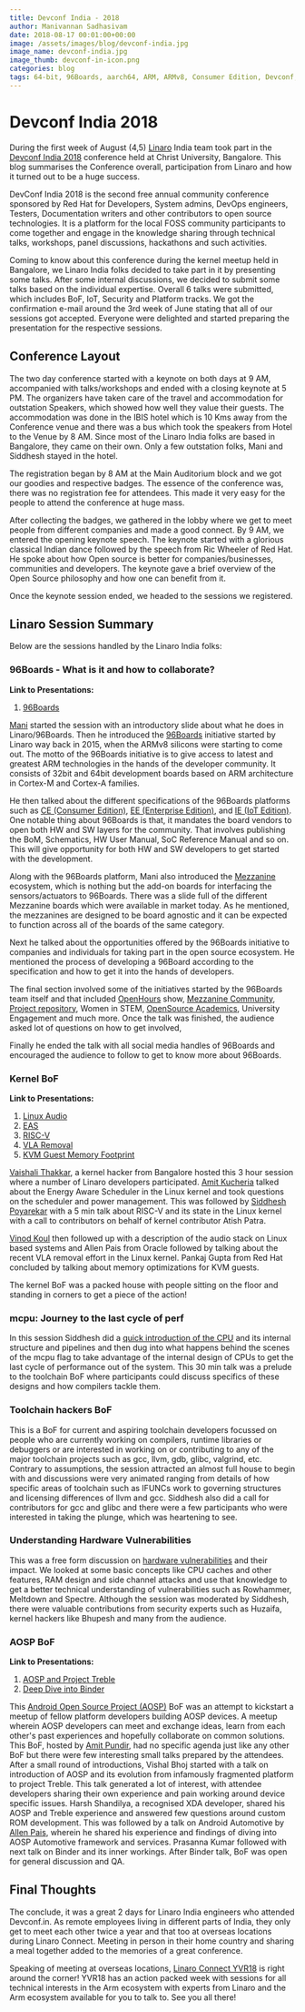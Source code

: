 ```yaml
---
title: Devconf India - 2018
author: Manivannan Sadhasivam
date: 2018-08-17 00:01:00+00:00
image: /assets/images/blog/devconf-india.jpg
image_name: devconf-india.jpg
image_thumb: devconf-in-icon.png
categories: blog
tags: 64-bit, 96Boards, aarch64, ARM, ARMv8, Consumer Edition, Devconf, Enterprise Edition, IoT, product, single board computer, linaro, linux, open source, openhours, software, embedded, mezzanine, community, STEM, Zephyr, AOSP, ALSA, KVM, VLA, EAS, Scheduler
---
```


# Devconf India 2018

During the first week of August (4,5) [Linaro](https://www.linaro.org/) India team took part in the [Devconf India 2018](https://devconf.info/in) conference held at Christ University, Bangalore. This blog summarises the Conference overall, participation from Linaro and how it turned out to be a huge success.

DevConf India 2018 is the second free annual community conference sponsored by Red Hat for Developers, System admins, DevOps engineers, Testers, Documentation writers and other contributors to open source technologies. It is a platform for the local FOSS community participants to come together and engage in the knowledge sharing through technical talks, workshops, panel discussions, hackathons and such activities.

Coming to know about this conference during the kernel meetup held in Bangalore, we Linaro India folks decided to take part in it by presenting some talks. After some internal discussions, we decided to submit some talks based on the individual expertise. Overall 6 talks were submitted, which includes BoF, IoT, Security and Platform tracks. We got the confirmation e-mail around the 3rd week of June stating that all of our sessions got accepted. Everyone were delighted and started preparing the presentation for the respective sessions.

## Conference Layout

The two day conference started with a keynote on both days at 9 AM, accompanied with talks/workshops and ended with a closing keynote at 5 PM. The organizers have taken care of the travel and accommodation for outstation Speakers, which showed how well they value their guests. The accommodation was done in the IBIS hotel which is 10 Kms away from the Conference venue and there was a bus which took the speakers from Hotel to the Venue by 8 AM. Since most of the Linaro India folks are based in Bangalore, they came on their own. Only a few outstation folks, Mani and Siddhesh stayed in the hotel.

The registration began by 8 AM at the Main Auditorium block and we got our goodies and respective badges. The essence of the conference was, there was no registration fee for attendees. This made it very easy for the people to attend the conference at huge mass.

After collecting the badges, we gathered in the lobby where we get to meet people from different companies and made a good connect. By 9 AM, we entered the opening keynote speech. The keynote started with a glorious classical Indian dance followed by the speech from Ric Wheeler of Red Hat. He spoke about how Open source is better for companies/businesses, communities and developers. The keynote gave a brief overview of the Open Source philosophy and how one can benefit from it.

Once the keynote session ended, we headed to the sessions we registered.

## Linaro Session Summary

Below are the sessions handled by the Linaro India folks:

### 96Boards - What is it and how to collaborate?

**Link to Presentations:**
1. [96Boards](https://schd.ws/hosted_files/devconfin2018/1e/Devconf-2018.pptx)

[Mani](https://twitter.com/mani_sadhasivam) started the session with an introductory slide about what he does in Linaro/96Boards. Then he introduced the [96Boards](https://www.96boards.org/) initiative started by Linaro way back in 2015, when the ARMv8 silicons were starting to come out. The motto of the 96Boards initiative is to give access to latest and greatest ARM technologies in the hands of the developer community. It consists of 32bit and 64bit development boards based on ARM architecture in Cortex-M and Cortex-A families.

He then talked about the different specifications of the 96Boards platforms such as [CE (Consumer Edition)](https://www.96boards.org/products/ce/), [EE (Enterprise Edition)](https://www.96boards.org/products/ee/), and [IE (IoT Edition)](https://www.96boards.org/products/ie/). One notable thing about 96Boards is that, it mandates the board vendors to open both HW and SW layers for the community. That involves publishing the BoM, Schematics, HW User Manual, SoC Reference Manual and so on. This will give opportunity for both HW and SW developers to get started with the development.

Along with the 96Boards platform, Mani also introduced the [Mezzanine](https://www.96boards.org/products/mezzanine/) ecosystem, which is nothing but the add-on boards for interfacing the sensors/actuators to 96Boards. There was a slide full of the different Mezzanine boards which were available in market today. As he mentioned, the mezzanines are designed to be board agnostic and it can be expected to function across all of the boards of the same category.

Next he talked about the opportunities offered by the 96Boards initiative to companies and individuals for taking part in the open source ecosystem. He mentioned the process of developing a 96Board according to the specification and how to get it into the hands of developers.

The final section involved some of the initiatives started by the 96Boards team itself and that included [OpenHours](https://www.96boards.org/openhours/) show, [Mezzanine Community](https://github.com/96boards/mezzanine-community), [Project repository](https://github.com/96boards-projects), Women in STEM, [OpenSource Academics](https://github.com/sdrobertw/osa), University Engagement and much more. Once the talk was finished, the audience asked lot of questions on how to get involved,

Finally he ended the talk with all social media handles of 96Boards and encouraged the audience to follow to get to know more about 96Boards.

### Kernel BoF

**Link to Presentations:**
1. [Linux Audio](https://github.com/nerdyvaishali/Talks/blob/master/Kernel_BoF/Audio_Union_Devconf_04082018.pdf)
2. [EAS](https://github.com/nerdyvaishali/Talks/blob/master/Kernel_BoF/A%20whirlwind%20tour%20of%20Energy-aware%20Scheduling%20%40%20Devconf.in.pdf)
3. [RISC-V](https://www.youtube.com/watch?v=6X6i0kcy3GA)
4. [VLA Removal](https://github.com/nerdyvaishali/Talks/blob/master/Kernel_BoF/VLA.pdf)
5. [KVM Guest Memory Footprint](https://github.com/nerdyvaishali/Talks/blob/master/Kernel_BoF/DevConf_Blore_18.pdf)

[Vaishali Thakkar](https://twitter.com/kernel_girl), a kernel hacker from Bangalore hosted this 3 hour session where a number of Linaro developers participated.  [Amit Kucheria](https://twitter.com/idlethread) talked about the Energy Aware Scheduler in the Linux kernel and took questions on the scheduler and power management.  This was followed by [Siddhesh Poyarekar](https://twitter.com/siddhesh_p) with a 5 min talk about RISC-V and its state in the Linux kernel with a call to contributors on behalf of kernel contributor Atish Patra.

[Vinod Koul](https://twitter.com/vkoulk) then followed up with a description of the audio stack on Linux based systems and Allen Pais from Oracle followed by talking about the recent VLA removal effort in the Linux kernel. Pankaj Gupta from Red Hat concluded by talking about memory optimizations for KVM guests.

The kernel BoF was a packed house with people sitting on the floor and standing in corners to get a piece of the action!

### mcpu: Journey to the last cycle of perf

In this session Siddhesh did a [quick introduction of the CPU](https://siddhesh.in/mcpu.pdf) and its internal structure and pipelines and then dug into what happens behind the scenes of the mcpu flag to take advantage of the internal design of CPUs to get the last cycle of performance out of the system.  This 30 min talk was a prelude to the toolchain BoF where participants could discuss specifics of these designs and how compilers tackle them.

### Toolchain hackers BoF

This is a BoF for current and aspiring toolchain developers focussed on people who are currently working on compilers, runtime libraries or debuggers or are interested in working on or contributing to any of the major toolchain projects such as gcc, llvm, gdb, glibc, valgrind, etc. Contrary to assumptions, the session attracted an almost full house to begin with and discussions were very animated ranging from details of how specific areas of toolchain such as IFUNCs work to governing structures and licensing differences of llvm and gcc. Siddhesh also did a call for contributors for gcc and glibc and there were a few participants who were interested in taking the plunge, which was heartening to see.

### Understanding Hardware Vulnerabilities

This was a free form discussion on [hardware vulnerabilities](https://siddhesh.in/hardware-vuln.pdf) and their impact. We looked at some basic concepts like CPU caches and other features, RAM design and side channel attacks and use that knowledge to get a better technical understanding of vulnerabilities such as Rowhammer, Meltdown and Spectre. Although the session was moderated by Siddhesh, there were valuable contributions from security experts such as Huzaifa, kernel hackers like Bhupesh and many from the audience.

### AOSP BoF

**Link to Presentations:**
1. [AOSP and Project Treble](http://people.linaro.org/~amit.pundir/devconf_in/aosp_bof/01%20-%20AOSP%20and%20Project%20Treble.pdf)
2. [Deep Dive into Binder](http://people.linaro.org/~amit.pundir/devconf_in/aosp_bof/03%20-%20Deep%20dive%20into%20Binder%20-%20DevConf%202018.pdf)

This [Android Open Source Project (AOSP)](https://source.android.com/) BoF was an attempt to kickstart a meetup of fellow platform developers building AOSP devices. A meetup wherein AOSP developers can meet and exchange ideas, learn from each other's past experiences and hopefully collaborate on common solutions. This BoF, hosted by [Amit Pundir](https://twitter.com/pundiramit), had no specific agenda just like any other BoF but there were few interesting small talks prepared by the attendees. After a small round of introductions, Vishal Bhoj started with a talk on introduction of AOSP and its evolution from infamously fragmented platform to project Treble. This talk generated a lot of interest, with attendee developers sharing their own experience and pain working around device specific issues. Harsh Shandilya, a recognised XDA developer, shared his AOSP and Treble experience and answered few questions around custom ROM development. This was followed by a talk on Android Automotive by [Allen Pais](https://twitter.com/allenpais), wherein he shared his experience and findings of diving into AOSP Automotive framework and services. Prasanna Kumar followed with next talk on Binder and its inner workings. After Binder talk, BoF was open for general discussion and QA.

## Final Thoughts

The conclude, it was a great 2 days for Linaro India engineers who attended Devconf.in. As remote employees living in different parts of India, they only get to meet each other twice a year and that too at overseas locations during Linaro Connect.  Meeting in person in their home country and sharing a meal together added to the memories of a great conference.

Speaking of meeting at overseas locations, [Linaro Connect YVR18](https://connect.linaro.org/) is right around the corner! YVR18 has an action packed week with sessions for all technical interests in the Arm ecosystem with experts from Linaro and the Arm ecosystem available for you to talk to.  See you all there!

